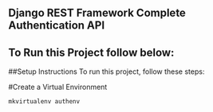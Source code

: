 ## Django REST Framework Complete Authentication API <br/>

## To Run this Project follow below: <br/>

##Setup Instructions
To run this project, follow these steps:

#Create a Virtual Environment<br/>

```bash
mkvirtualenv authenv


